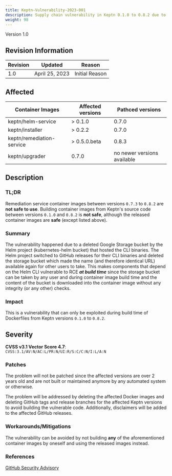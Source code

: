 ```yaml
---
title: Keptn-Vulnerability-2023-001
description: Supply chain vulnerability in Keptn 0.1.0 to 0.8.2 due to deleted Google Storage bucket by Helm
weight: 98
---
```


Version 1.0

## Revision Information

| Revision |    Updated     |     Reason     |
|----------|:--------------:|:--------------:|
| 1.0      | April 25, 2023 | Initial Reason |

## Affected

| Container Images          | Affected versions | Pathced versions            |
|---------------------------|-------------------|-----------------------------|
| keptn/helm-service        | > 0.1.0           | 0.7.0                       |
| keptn/installer           | > 0.2.2           | 0.7.0                       |
| keptn/remediation-service | > 0.5.0.beta      | 0.8.3                       |
| keptn/upgrader            | 0.7.0             | no newer versions available |

## Description

### TL;DR

Remediation service container images between versions `0.7.3` to `0.8.2` are **not safe to use**.
Building container images from Keptn's source code between versions `0.1.0` and `0.8.2` is **not safe**, although the
released container images are **safe** (except listed above).

### Summary

The vulnerability happened due to a deleted Google Storage bucket by the Helm project (kubernetes-helm bucket) that
hosted the CLI binaries. The Helm project switched to GitHub releases for their CLI binaries and deleted the storage
bucket which made the name (and therefore identical URL) available again for other users to take. This makes components
that depend on the Helm CLI vulnerable to RCE **_at build time_** since the storage bucket can be taken by any user and
during container image build time and the content of the bucket is downloaded into the container image without any
integrity (or any other) checks.

### Impact

This is a vulnerability that can only be exploited during build time of Dockerfiles from Keptn versions `0.1.0`
to `0.8.2`.

## Severity

**CVSS v3.1 Vector Score 4.7**: `CVSS:3.1/AV:N/AC:L/PR:N/UI:R/S:C/C:N/I:L/A:N`

### Patches

The problem will not be patched since the affected versions are over 2 years old and are not built or maintained anymore
by any automated system or otherwise.

The problem will be addressed by deleting the affected Docker images and deleting GitHub tags and release branches for
the affected Keptn versions to avoid building the vulnerable code. Additionally, disclaimers will be added to the
affected GitHub releases.

### Workarounds/Mitigations

The vulnerability can be avoided by not building **any** of the aforementioned container images by oneself and using the
released images instead.

### References

[GitHub Security Advisory](https://github.com/keptn/keptn/security/advisories/GHSA-gqw6-r8pm-9853)
